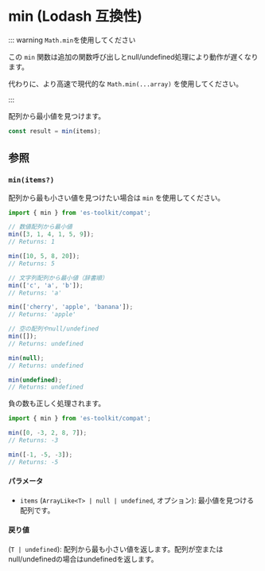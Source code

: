 # min (Lodash 互換性)

::: warning `Math.min`を使用してください

この `min` 関数は追加の関数呼び出しとnull/undefined処理により動作が遅くなります。

代わりに、より高速で現代的な `Math.min(...array)` を使用してください。

:::

配列から最小値を見つけます。

```typescript
const result = min(items);
```

## 参照

### `min(items?)`

配列から最も小さい値を見つけたい場合は `min` を使用してください。

```typescript
import { min } from 'es-toolkit/compat';

// 数値配列から最小値
min([3, 1, 4, 1, 5, 9]);
// Returns: 1

min([10, 5, 8, 20]);
// Returns: 5

// 文字列配列から最小値（辞書順）
min(['c', 'a', 'b']);
// Returns: 'a'

min(['cherry', 'apple', 'banana']);
// Returns: 'apple'

// 空の配列やnull/undefined
min([]);
// Returns: undefined

min(null);
// Returns: undefined

min(undefined);
// Returns: undefined
```

負の数も正しく処理されます。

```typescript
import { min } from 'es-toolkit/compat';

min([0, -3, 2, 8, 7]);
// Returns: -3

min([-1, -5, -3]);
// Returns: -5
```

#### パラメータ

- `items` (`ArrayLike<T> | null | undefined`, オプション): 最小値を見つける配列です。

#### 戻り値

(`T | undefined`): 配列から最も小さい値を返します。配列が空またはnull/undefinedの場合はundefinedを返します。
